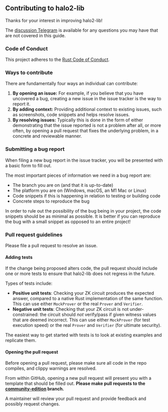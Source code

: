 ## Contributing to halo2-lib

Thanks for your interest in improving halo2-lib!

The [discussion Telegram][dev-tg] is available for any questions you may have that are not covered in this guide.

### Code of Conduct

This project adheres to the [Rust Code of Conduct][rust-coc].

### Ways to contribute

There are fundamentally four ways an individual can contribute:

1. **By opening an issue:** For example, if you believe that you have uncovered a bug,
   creating a new issue in the issue tracker is the way to report it.
2. **By adding context:** Providing additional context to existing issues,
   such as screenshots, code snippets and helps resolve issues.
3. **By resolving issues:** Typically this is done in the form of either
   demonstrating that the issue reported is not a problem after all, or more often,
   by opening a pull request that fixes the underlying problem, in a concrete and
   reviewable manner.

### Submitting a bug report

When filing a new bug report in the issue tracker, you will be presented with a basic form to fill out.

The most important pieces of information we need in a bug report are:

- The branch you are on (and that it is up-to-date)
- The platform you are on (Windows, macOS, an M1 Mac or Linux)
- Code snippets if this is happening in relation to testing or building code
- Concrete steps to reproduce the bug

In order to rule out the possibility of the bug being in your project, the code snippets should be as minimal
as possible. It is better if you can reproduce the bug with a small snippet as opposed to an entire project!

### Pull request guidelines

Please file a pull request to resolve an issue.

#### Adding tests

If the change being proposed alters code, the pull request should include one or more tests to ensure that halo2-lib does not regress in the future.

Types of tests include:

- **Positive unit tests**: Checking your ZK circuit produces the expected answer, compared to a native Rust implementation of the same function. This can use either `MockProver` or the real `Prover` and `Verifier`.
- **Negative unit tests**: Checking that your ZK circuit is not under-constrained: the circuit should _not_ verify/pass if given witness values that are deemed incorrect. This can use either `MockProver` (for test execution speed) or the real `Prover` and `Verifier` (for ultimate security).

The easiest way to get started with tests is to look at existing examples and replicate them.

#### Opening the pull request

Before opening a pull request, please make sure all code in the repo compiles, and clippy warnings are resolved.

From within GitHub, opening a new pull request will present you with a template that should be filled out. **Please make pull requests to the [community-edition](https://github.com/axiom-crypto/halo2-lib/tree/community-edition) branch.**

A maintainer will review your pull request and provide feedback and possibly request changes.

[rust-coc]: https://github.com/rust-lang/rust/blob/master/CODE_OF_CONDUCT.md
[dev-tg]: https://t.me/halo2lib

